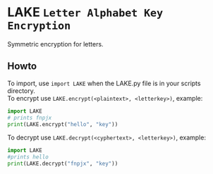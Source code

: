 # LAKE `Letter Alphabet Key Encryption`  
Symmetric encryption for letters.
## Howto
To import, use `import LAKE` when the LAKE.py file is in your scripts directory.  
To encrypt use `LAKE.encrypt(<plaintext>, <letterkey>)`, example:  
```python
import LAKE
# prints fnpjx
print(LAKE.encrypt("hello", "key"))
```
To decrypt use `LAKE.decrypt(<cyphertext>, <letterkey>)`, example:
```python
import LAKE
#prints hello
print(LAKE.decrypt("fnpjx", "key"))
```
